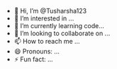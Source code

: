 - 👋 Hi, I’m @Tusharsha123
- 👀 I’m interested in ...
- 🌱 I’m currently learning code...
- 💞️ I’m looking to collaborate on ...
- 📫 How to reach me ...
- 😄 Pronouns: ...
- ⚡ Fun fact: ...

<!---
Tusharsha123/Tusharsha123 is a ✨ special ✨ repository because its `README.md` (this file) appears on your GitHub profile.
You can click the Preview link to take a look at your changes.
--->
